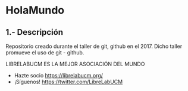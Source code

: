 # HolaMundo
## 1.- Descripción
Repositorio creado durante el taller de git, github en el 2017. Dicho taller promueve el uso de git - github.



LIBRELABUCM ES LA MEJOR ASOCIACIÓN DEL MUNDO

  - Hazte socio https://librelabucm.org/
  - ¡Síguenos! https://twitter.com/LibreLabUCM
